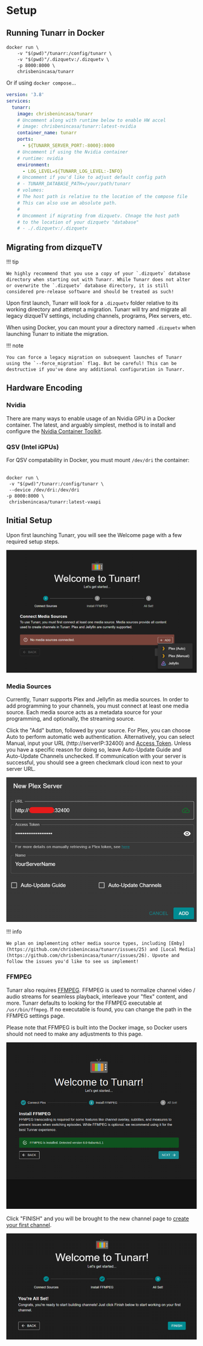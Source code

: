 # Setup

## Running Tunarr in Docker

```
docker run \
    -v "$(pwd)"/tunarr:/config/tunarr \
    -v "$(pwd)"/.dizquetv:/.dizquetv \
    -p 8000:8000 \
    chrisbenincasa/tunarr
```

Or if using `docker compose`...

```yaml title="docker-compose.yml"
version: '3.8'
services:
  tunarr:
    image: chrisbenincasa/tunarr
    # Uncomment along with runtime below to enable HW accel
    # image: chrisbenincasa/tunarr:latest-nvidia
    container_name: tunarr
    ports:
      - ${TUNARR_SERVER_PORT:-8000}:8000
    # Uncomment if using the Nvidia container
    # runtime: nvidia
    environment:
      - LOG_LEVEL=${TUNARR_LOG_LEVEL:-INFO}
    # Uncomment if you'd like to adjust default config path
    # - TUNARR_DATABASE_PATH=/your/path/tunarr
    # volumes:
    # The host path is relative to the location of the compose file
    # This can also use an absolute path.
    #
    # Uncomment if migrating from dizquetv. Chnage the host path
    # to the location of your dizquetv "database"
    # - ./.dizquetv:/.dizquetv
```

## Migrating from dizqueTV

!!! tip

    We highly recommend that you use a copy of your `.dizquetv` database directory when starting out with Tunarr. While Tunarr does not alter or overwrite the `.dizquetv` database directory, it is still considered pre-release software and should be treated as such!

Upon first launch, Tunarr will look for a `.dizquetv` folder relative to its working directory and attempt a migration. Tunarr will try and migrate all legacy dizqueTV settings, including channels, programs, Plex servers, etc.

When using Docker, you can mount your a directory named `.dizquetv` when launching Tunarr to initiate the migration.

!!! note

    You can force a legacy migration on subsequent launches of Tunarr using the `--force_migration` flag. But be careful! This can be destructive if you've done any additional configuration in Tunarr.

## Hardware Encoding

### Nvidia

There are many ways to enable usage of an Nvidia GPU in a Docker container. The latest, and arguably simplest, method is to install and configure the [Nvidia Container Toolkit](https://docs.nvidia.com/datacenter/cloud-native/container-toolkit/latest/install-guide.html).

### QSV (Intel iGPUs)

For QSV compatability in Docker, you must mount `/dev/dri` the container:

```

docker run \
 -v "$(pwd)"/tunarr:/config/tunarr \
 --device /dev/dri:/dev/dri
-p 8000:8000 \
 chrisbenincasa/tunarr:latest-vaapi

```

## Initial Setup

Upon first launching Tunarr, you will see the Welcome page with a few required setup steps.

![Welcome Page Plex-Jellyfin](../assets/add-media-source.png)

### Media Sources

Currently, Tunarr supports Plex and Jellyfin as media sources. In order to add programming to your channels, you must connect at least one media source. Each media source acts as a metadata source for your programming, and optionally, the streaming source.

Click the "Add" button, followed by your source. For Plex, you can choose Auto to perform automatic web authentication. Alternatively, you can select Manual, input your URL (http://serverIP:32400) and [Access Token](https://support.plex.tv/articles/204059436-finding-an-authentication-token-x-plex-token/). Unless you have a specific reason for doing so, leave Auto-Update Guide and Auto-Update Channels unchecked. If communication with your server is successful, you should see a green checkmark cloud icon next to your server URL.

![Manual Plex server](../assets/new-plex-server-manual.png)

!!! info

    We plan on implementing other media source types, including [Emby](https://github.com/chrisbenincasa/tunarr/issues/25) and [Local Media](https://github.com/chrisbenincasa/tunarr/issues/26). Upvote and follow the issues you'd like to see us implement!

### FFMPEG

Tunarr also requires [FFMPEG](https://ffmpeg.org/). FFMPEG is used to normalize channel video / audio streams for seamless playback, interleave your "flex" content, and more. Tunarr defaults to looking for the FFMPEG executable at `/usr/bin/ffmpeg`. If no executable is found, you can change the path in the FFMPEG settings page.

Please note that FFMPEG is built into the Docker image, so Docker users should not need to make any adjustments to this page.

![Welcome Page With FFMPEG](../assets/welcome_page_ffmpeg_installed.png)

Click "FINISH" and you will be brought to the new channel page to [create your first channel](/configure/channels/properties).

![Finish](../assets/setup-finish.png)

```

```
